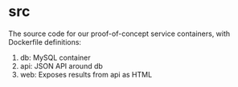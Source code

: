 src
=====

The source code for our proof-of-concept service containers, with Dockerfile definitions:
1. db: MySQL container
2. api: JSON API around db
3. web: Exposes results from api as HTML